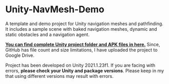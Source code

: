 # Unity-NavMesh-Demo

A template and demo project for Unity navigation meshes and pathfinding. It includes a sample scene with baked navigation meshes, dynamic and static obstacles and a navigation agent.

**[You can find complete Unity project folder and APK files in here.](https://drive.google.com/drive/folders/1btcns6OKTNlP4kPshp44c_Oq3RMgQD51?usp=sharing)** Since, GitHub has file count and size limitations, I have uploaded the project to Google Drive.

Project has been developed on Unity 2021.1.23f1. If you are facing with errors, **please check your Unity and package versions**. Please keep in my that using different versions may result with errors.


